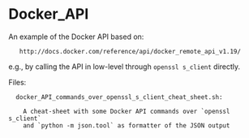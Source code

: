# Docker_API

An example of the Docker API based on:

       http://docs.docker.com/reference/api/docker_remote_api_v1.19/

e.g., by calling the API in low-level through `openssl s_client` directly.

Files:

      docker_API_commands_over_openssl_s_client_cheat_sheet.sh:

        A cheat-sheet with some Docker API commands over `openssl s_client`
        and `python -m json.tool` as formatter of the JSON output

